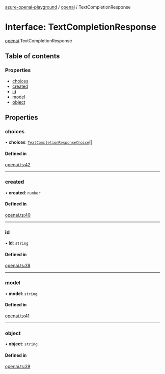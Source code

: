 [azure-openai-playground](../README.md) / [openai](../modules/openai.md) / TextCompletionResponse

# Interface: TextCompletionResponse

[openai](../modules/openai.md).TextCompletionResponse

## Table of contents

### Properties

- [choices](openai.TextCompletionResponse.md#choices)
- [created](openai.TextCompletionResponse.md#created)
- [id](openai.TextCompletionResponse.md#id)
- [model](openai.TextCompletionResponse.md#model)
- [object](openai.TextCompletionResponse.md#object)

## Properties

### choices

• **choices**: [`TextCompletionResponseChoice`](openai.TextCompletionResponseChoice.md)[]

#### Defined in

[openai.ts:42](https://github.com/CU-CommunityApps/ct-azure-openai-playground/blob/e4891f4/src/lib/openai.ts#L42)

___

### created

• **created**: `number`

#### Defined in

[openai.ts:40](https://github.com/CU-CommunityApps/ct-azure-openai-playground/blob/e4891f4/src/lib/openai.ts#L40)

___

### id

• **id**: `string`

#### Defined in

[openai.ts:38](https://github.com/CU-CommunityApps/ct-azure-openai-playground/blob/e4891f4/src/lib/openai.ts#L38)

___

### model

• **model**: `string`

#### Defined in

[openai.ts:41](https://github.com/CU-CommunityApps/ct-azure-openai-playground/blob/e4891f4/src/lib/openai.ts#L41)

___

### object

• **object**: `string`

#### Defined in

[openai.ts:39](https://github.com/CU-CommunityApps/ct-azure-openai-playground/blob/e4891f4/src/lib/openai.ts#L39)
